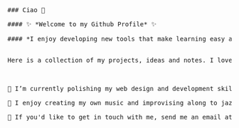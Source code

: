 <pre>
### Ciao 👋

#### ✨ *Welcome to my Github Profile* ✨

#### *I enjoy developing new tools that make learning easy and fun.*


Here is a collection of my projects, ideas and notes. I love designing experiences that resonant with users and help them learn new concepts. My other interests are pattern recognition, cryptography 📖 and mathematics ✏️



🔭 I’m currently polishing my web design and development skills.

🎹 I enjoy creating my own music and improvising along to jazz legends in my spare time 

💬 If you'd like to get in touch with me, send me an email at delmastro.mj@gmail.com
</pre>

<!--
**Delmastro/Delmastro** is a ✨ _special_ ✨ repository because its `README.md` (this file) appears on your GitHub profile.

Here are some ideas to get you started:

- 🔭 I’m currently working on ...
- 🌱 I’m currently learning ...
- 👯 I’m looking to collaborate on ...
- 🤔 I’m looking for help with ...
- 💬 Ask me about ...
- 📫 How to reach me: ...
- 😄 Pronouns: ...
- ⚡ Fun fact: ...
-->

